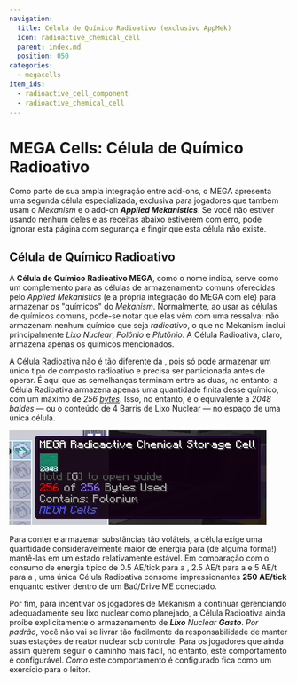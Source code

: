 ```yaml
---
navigation:
  title: Célula de Químico Radioativo (exclusivo AppMek)
  icon: radioactive_chemical_cell
  parent: index.md
  position: 050
categories:
  - megacells
item_ids:
  - radioactive_cell_component
  - radioactive_chemical_cell
---
```


# MEGA Cells: Célula de Químico Radioativo

Como parte de sua ampla integração entre add-ons, o MEGA apresenta uma segunda célula especializada, exclusiva para jogadores que também usam
o *Mekanism* e o add-on ***Applied Mekanistics***. Se você não estiver usando nenhum deles e as receitas abaixo estiverem
com erro, pode ignorar esta página com segurança e fingir que esta célula não existe.

## Célula de Químico Radioativo

<Row>
  <ItemImage id="radioactive_cell_component" scale="3" />
  <ItemImage id="radioactive_chemical_cell" scale="3" />
</Row>

A **Célula de Químico Radioativo MEGA**, como o nome indica, serve como um complemento para as células de armazenamento comuns
oferecidas pelo *Applied Mekanistics* (e a própria integração do MEGA com ele) para armazenar os "químicos" do *Mekanism*. Normalmente,
ao usar as células de químicos comuns, pode-se notar que elas vêm com uma ressalva: não armazenam nenhum
químico que seja *radioativo*, o que no Mekanism inclui principalmente *Lixo Nuclear*, *Polônio* e *Plutônio*.
A Célula Radioativa, claro, armazena apenas os químicos mencionados.

<Row>
  <RecipeFor id="radioactive_cell_component" />
  <RecipeFor id="radioactive_chemical_cell" />
</Row>

A Célula Radioativa não é tão diferente da <ItemLink id="megacells:bulk_item_cell" />, pois só pode armazenar
um único tipo de composto radioativo e precisa ser particionada antes de operar. É aqui que as semelhanças terminam
entre as duas, no entanto; a Célula Radioativa armazena apenas uma quantidade finita desse químico, com um máximo de *256
[bytes](ae2:ae2-mechanics/bytes-and-types.md)*. Isso, no entanto, é o equivalente a *2048 baldes* — ou o conteúdo de 4 Barris de Lixo Nuclear — no espaço de uma única célula.

![Célula Radioativa com polônio](assets/diagrams/radioactive_cell.png)

Para conter e armazenar substâncias tão voláteis, a célula exige uma quantidade consideravelmente maior de energia para (de alguma forma!)
mantê-las em um estado relativamente estável. Em comparação com o consumo de energia típico de 0.5 AE/tick para a
<ItemLink id="ae2:item_storage_cell_1k" />, 2.5 AE/t para a <ItemLink id="ae2:item_storage_cell_256k" /> e 5 AE/t
para a <ItemLink id="megacells:item_storage_cell_256m" />, uma única Célula Radioativa consome impressionantes **250 AE/tick** enquanto
estiver dentro de um Baú/Drive ME conectado.

Por fim, para incentivar os jogadores de Mekanism a continuar gerenciando adequadamente seu lixo nuclear como planejado, a Célula
Radioativa ainda proíbe explicitamente o armazenamento de ***Lixo** Nuclear **Gasto***. *Por padrão*, você não vai
se livrar tão facilmente da responsabilidade de manter suas estações de reator nuclear sob controle. Para os jogadores que ainda assim querem seguir o
caminho mais fácil, no entanto, este comportamento é configurável. *Como* este comportamento é configurado fica como um exercício para o
leitor.